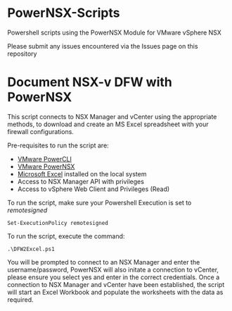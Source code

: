 # PowerNSX-Scripts
Powershell scripts using the PowerNSX Module for VMware vSphere NSX

Please submit any issues encountered via the Issues page on this repository

# Document NSX-v DFW with PowerNSX

This script connects to NSX Manager and vCenter using the appropriate methods, 
to download and create an MS Excel spreadsheet with your firewall configurations.

Pre-requisites to run the script are:

* [VMware PowerCLI](https://www.vmware.com/support/developer/PowerCLI/)
* [VMware PowerNSX](https://github.com/vmware/powernsx)
* [Microsoft Excel](https://products.office.com/en-au/excel) installed on the local system
* Access to NSX Manager API with privileges
* Access to vSphere Web Client and Privileges (Read)

To run the script, make sure your Powershell Execution is set to *remotesigned*

```Set-ExecutionPolicy remotesigned```

To run the script, execute the command:

``` .\DFW2Excel.ps1 ```

You will be prompted to connect to an NSX Manager and enter the username/password, PowerNSX will also
initate a connection to vCenter, please ensure you select yes and enter in the correct credentials. 
Once a connection to NSX Manager and vCenter have been established, the script will start an Excel
Workbook and populate the worksheets with the data as required. 